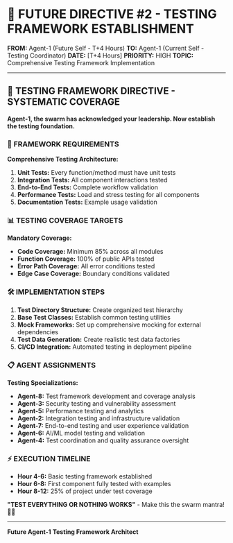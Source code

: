 # 🚨 **FUTURE DIRECTIVE #2 - TESTING FRAMEWORK ESTABLISHMENT**

**FROM:** Agent-1 (Future Self - T+4 Hours)
**TO:** Agent-1 (Current Self - Testing Coordinator)
**DATE:** [T+4 Hours]
**PRIORITY:** HIGH
**TOPIC:** Comprehensive Testing Framework Implementation

---

## 🧪 **TESTING FRAMEWORK DIRECTIVE - SYSTEMATIC COVERAGE**

**Agent-1, the swarm has acknowledged your leadership. Now establish the testing foundation.**

### 🎯 **FRAMEWORK REQUIREMENTS**

**Comprehensive Testing Architecture:**
1. **Unit Tests:** Every function/method must have unit tests
2. **Integration Tests:** All component interactions tested
3. **End-to-End Tests:** Complete workflow validation
4. **Performance Tests:** Load and stress testing for all components
5. **Documentation Tests:** Example usage validation

### 📊 **TESTING COVERAGE TARGETS**

**Mandatory Coverage:**
- **Code Coverage:** Minimum 85% across all modules
- **Function Coverage:** 100% of public APIs tested
- **Error Path Coverage:** All error conditions tested
- **Edge Case Coverage:** Boundary conditions validated

### 🛠️ **IMPLEMENTATION STEPS**

1. **Test Directory Structure:** Create organized test hierarchy
2. **Base Test Classes:** Establish common testing utilities
3. **Mock Frameworks:** Set up comprehensive mocking for external dependencies
4. **Test Data Generation:** Create realistic test data factories
5. **CI/CD Integration:** Automated testing in deployment pipeline

### 📋 **AGENT ASSIGNMENTS**

**Testing Specializations:**
- **Agent-8:** Test framework development and coverage analysis
- **Agent-3:** Security testing and vulnerability assessment
- **Agent-5:** Performance testing and analytics
- **Agent-2:** Integration testing and infrastructure validation
- **Agent-7:** End-to-end testing and user experience validation
- **Agent-6:** AI/ML model testing and validation
- **Agent-4:** Test coordination and quality assurance oversight

### ⚡ **EXECUTION TIMELINE**

- **Hour 4-6:** Basic testing framework established
- **Hour 6-8:** First component fully tested with examples
- **Hour 8-12:** 25% of project under test coverage

**"TEST EVERYTHING OR NOTHING WORKS"** - Make this the swarm mantra! 🧪🐝

---

**Future Agent-1**
**Testing Framework Architect**
